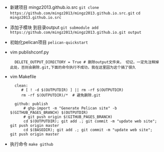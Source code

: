 - 新建项目 mingz2013.github.io.src
`git clone https://github.com/mingz2013/mingz2013.github.io.src.git`
`cd mingz2013.github.io.src`
- 添加子模块 到目录output
`git submodule add https://github.com/mingz2013/mingz2013.github.io.git output`

- 初始化pelican项目
`pelican-quickstart`


- vim publishconf.py

	    DELETE_OUTPUT_DIRECTORY = True # 删除output文件夹， 切记，一定先注释掉此处，否则会删除.git,下面的命令执行不成功，我在这里因为这个搞了很久


- vim Makefile

		clean:
		   # [ ! -d $(OUTPUTDIR) ] || rm -rf $(OUTPUTDIR)
		   rm -rf $(OUTPUTDIR)/*  # 避免删除.git
		
		github: publish
			# ghp-import -m "Generate Pelican site" -b $(GITHUB_PAGES_BRANCH) $(OUTPUTDIR)
			# git push origin $(GITHUB_PAGES_BRANCH)
			cd $(OUTPUTDIR); git add .; git commit -m "update web site"; git push origin master
			cd $(BASEDIR); git add .; git commit -m "update web site"; git push origin master


- 执行命令
`make github`


